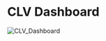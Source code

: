 # CLV Dashboard

![CLV_Dashboard](https://user-images.githubusercontent.com/47063720/147647223-b174ef61-fd1c-42e0-8a5b-9c99c81ad251.jpg)
